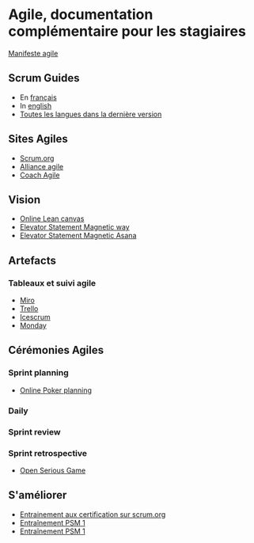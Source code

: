 # Agile, documentation complémentaire pour les stagiaires

[Manifeste agile](https://agilemanifesto.org/iso/fr/manifesto.html)

## Scrum Guides

* En [français](./documents/2020-Scrum-Guide-French.pdf)
* In [english](./documents/2020-Scrum-Guide-US.pdf)
* [Toutes les langues dans la dernière version](https://scrumguides.org/download.html)

## Sites Agiles

* [Scrum.org](https://www.scrum.org)
* [Alliance agile](https://agilealliance.org/)
* [Coach Agile](https://coach-agile.com/)

## Vision
* [Online Lean canvas](https://leanstack.com/)
* [Elevator Statement Magnetic way](https://www.magneticway.com/ventes/elevator-pitch/)
* [Elevator Statement Magnetic Asana](https://asana.com/fr/resources/elevator-pitch-examples)

## Artefacts

### Tableaux et suivi agile
* [Miro](https://miro.com/)
* [Trello](https://trello.com/)
* [Icescrum](https://www.icescrum.com/fr/)
* [Monday](https://monday.com/lang/fr)

## Cérémonies Agiles

### Sprint planning
* [Online Poker planning](https://www.scrumpoker-online.org/en/)

### Daily


### Sprint review


### Sprint retrospective

* [Open Serious Game](https://openseriousgames.org/)

## S'améliorer
* [Entrainement aux certification sur scrum.org](https://www.scrum.org/open-assessments/)
* [Entraînement PSM 1](https://www.thescrummaster.co.uk/assessments/professional-scrum-master-i-psm-i-practice-assessment/)
* [Entraînement PSM 1](https://mlapshin.com/index.php/scrum-quizzes/sm-learning-mode/)
